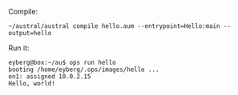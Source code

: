 Compile:

```
~/austral/austral compile hello.aum --entrypoint=Hello:main --output=hello
```

Run it:

```
eyberg@box:~/au$ ops run hello
booting /home/eyberg/.ops/images/hello ...
en1: assigned 10.0.2.15
Hello, world!
```

